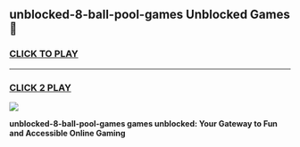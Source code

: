 
## unblocked-8-ball-pool-games Unblocked Games👋
<h3>
<a href="https://news.freeplayer.one?title=unblocked-8-ball-pool-games&ref=16F">CLICK TO PLAY</a></h3>
<hr>

<h3>
<a href="https://news.freeplayer.one?title=unblocked-8-ball-pool-games&ref=16F">CLICK 2 PLAY</a>
  
</h3>

<a href="https://news.freeplayer.one?title=unblocked-8-ball-pool-games&ref=16F/"><img src="https://clearcache.store/games.png"></a>


**unblocked-8-ball-pool-games games unblocked: Your Gateway to Fun and Accessible Online Gaming**
